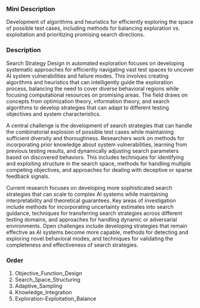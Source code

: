 ### Mini Description

Development of algorithms and heuristics for efficiently exploring the space of possible test cases, including methods for balancing exploration vs. exploitation and prioritizing promising search directions.

### Description

Search Strategy Design in automated exploration focuses on developing systematic approaches for efficiently navigating vast test spaces to uncover AI system vulnerabilities and failure modes. This involves creating algorithms and heuristics that can intelligently guide the exploration process, balancing the need to cover diverse behavioral regions while focusing computational resources on promising areas. The field draws on concepts from optimization theory, information theory, and search algorithms to develop strategies that can adapt to different testing objectives and system characteristics.

A central challenge is the development of search strategies that can handle the combinatorial explosion of possible test cases while maintaining sufficient diversity and thoroughness. Researchers work on methods for incorporating prior knowledge about system vulnerabilities, learning from previous testing results, and dynamically adjusting search parameters based on discovered behaviors. This includes techniques for identifying and exploiting structure in the search space, methods for handling multiple competing objectives, and approaches for dealing with deceptive or sparse feedback signals.

Current research focuses on developing more sophisticated search strategies that can scale to complex AI systems while maintaining interpretability and theoretical guarantees. Key areas of investigation include methods for incorporating uncertainty estimates into search guidance, techniques for transferring search strategies across different testing domains, and approaches for handling dynamic or adversarial environments. Open challenges include developing strategies that remain effective as AI systems become more capable, methods for detecting and exploring novel behavioral modes, and techniques for validating the completeness and effectiveness of search strategies.

### Order

1. Objective_Function_Design
2. Search_Space_Structuring
3. Adaptive_Sampling
4. Knowledge_Integration
5. Exploration-Exploitation_Balance

